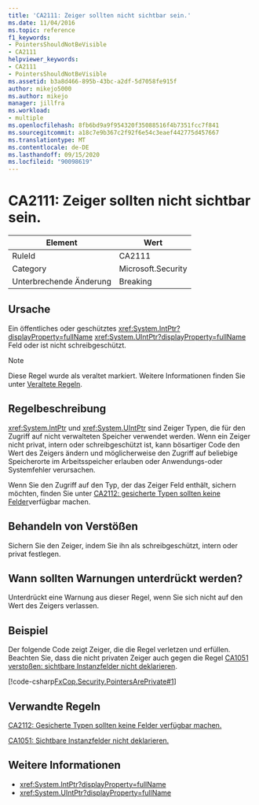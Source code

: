 ```yaml
---
title: 'CA2111: Zeiger sollten nicht sichtbar sein.'
ms.date: 11/04/2016
ms.topic: reference
f1_keywords:
- PointersShouldNotBeVisible
- CA2111
helpviewer_keywords:
- CA2111
- PointersShouldNotBeVisible
ms.assetid: b3a8d466-895b-43bc-a2df-5d7058fe915f
author: mikejo5000
ms.author: mikejo
manager: jillfra
ms.workload:
- multiple
ms.openlocfilehash: 8fb6bd9a9f954320f35088516f4b7351fcc7f841
ms.sourcegitcommit: a18c7e9b367c2f92f6e54c3eaef442775d457667
ms.translationtype: MT
ms.contentlocale: de-DE
ms.lasthandoff: 09/15/2020
ms.locfileid: "90098619"
---
```

# <a name="ca2111-pointers-should-not-be-visible"></a>CA2111: Zeiger sollten nicht sichtbar sein.

|Element|Wert|
|-|-|
|RuleId|CA2111|
|Category|Microsoft.Security|
|Unterbrechende Änderung|Breaking|

## <a name="cause"></a>Ursache
Ein öffentliches oder geschütztes <xref:System.IntPtr?displayProperty=fullName> <xref:System.UIntPtr?displayProperty=fullName> Feld oder ist nicht schreibgeschützt.

> [!NOTE]
> Diese Regel wurde als veraltet markiert. Weitere Informationen finden Sie unter [Veraltete Regeln](fxcop-unported-deprecated-rules.md).

## <a name="rule-description"></a>Regelbeschreibung
 <xref:System.IntPtr> und <xref:System.UIntPtr> sind Zeiger Typen, die für den Zugriff auf nicht verwalteten Speicher verwendet werden. Wenn ein Zeiger nicht privat, intern oder schreibgeschützt ist, kann bösartiger Code den Wert des Zeigers ändern und möglicherweise den Zugriff auf beliebige Speicherorte im Arbeitsspeicher erlauben oder Anwendungs-oder Systemfehler verursachen.

Wenn Sie den Zugriff auf den Typ, der das Zeiger Feld enthält, sichern möchten, finden Sie unter [CA2112: gesicherte Typen sollten keine Felder](../code-quality/ca2112.md)verfügbar machen.

## <a name="how-to-fix-violations"></a>Behandeln von Verstößen
Sichern Sie den Zeiger, indem Sie ihn als schreibgeschützt, intern oder privat festlegen.

## <a name="when-to-suppress-warnings"></a>Wann sollten Warnungen unterdrückt werden?
Unterdrückt eine Warnung aus dieser Regel, wenn Sie sich nicht auf den Wert des Zeigers verlassen.

## <a name="example"></a>Beispiel
Der folgende Code zeigt Zeiger, die die Regel verletzen und erfüllen. Beachten Sie, dass die nicht privaten Zeiger auch gegen die Regel [CA1051 verstoßen: sichtbare Instanzfelder nicht deklarieren](../code-quality/ca1051.md).

[!code-csharp[FxCop.Security.PointersArePrivate#1](../code-quality/codesnippet/CSharp/ca2111-pointers-should-not-be-visible_1.cs)]

## <a name="related-rules"></a>Verwandte Regeln
[CA2112: Gesicherte Typen sollten keine Felder verfügbar machen.](../code-quality/ca2112.md)

[CA1051: Sichtbare Instanzfelder nicht deklarieren.](../code-quality/ca1051.md)

## <a name="see-also"></a>Weitere Informationen

- <xref:System.IntPtr?displayProperty=fullName>
- <xref:System.UIntPtr?displayProperty=fullName>

